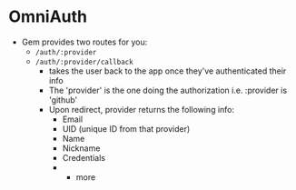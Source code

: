 OmniAuth
========

- Gem provides two routes for you:
  - `/auth/:provider`
  - `/auth/:provider/callback`
    - takes the user back to the app once they've authenticated their info
    - The 'provider' is the one doing the authorization i.e. :provider is 'github'
    - Upon redirect, provider returns the following info:
      - Email
      - UID (unique ID from that provider)
      - Name
      - Nickname
      - Credentials
      - + more
